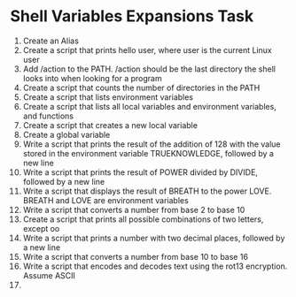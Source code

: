 # Shell Variables Expansions Task
1. Create an Alias
2. Create a script that prints hello user, where user is the current Linux user
3. Add /action to the PATH. /action should be the last directory the shell looks into when looking for a program
4. Create a script that counts the number of directories in the PATH
5. Create a script that lists environment variables
6. Create a script that lists all local variables and environment variables, and functions
7. Create a script that creates a new local variable
8. Create a global variable
9. Write a script that prints the result of the addition of 128 with the value stored in the environment variable TRUEKNOWLEDGE, followed by a new line
10. Write a script that prints the result of POWER divided by DIVIDE, followed by a new line
11. Write a script that displays the result of BREATH to the power LOVE. BREATH and LOVE are environment variables 
12. Write a script that converts a number from base 2 to base 10
13. Create a script that prints all possible combinations of two letters, except oo 
14. Write a script that prints a number with two decimal places, followed by a new line
15. Write a script that converts a number from base 10 to base 16
17. Write a script that encodes and decodes text using the rot13 encryption. Assume ASCII
18.   
